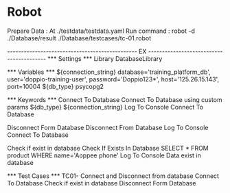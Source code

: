 # Robot
Prepare Data : At ./testdata/testdata.yaml
Run command : robot -d ./Database/result ./Database/testcases/tc-01.robot




----------------------------------------------- EX -----------------------------------------
*** Settings ***
Library     DatabaseLibrary

*** Variables ***
${connection_string}    database='training_platform_db', user='doppio-training-user', password='Doppio123*', host='125.26.15.143', port=10004
${db_type}      psycopg2

*** Keywords ***
Connect To Database
    Connect To Database using custom params     ${db_type}      ${connection_string}
    Log To Console     Connect To Database

Disconnect Form Database
    Disconnect From Database
    Log To Console     Connect To Database

Check if exist in database
    Check If Exists In Database     SELECT * FROM product WHERE name='Aoppee phone'
    Log To Console      Data exist in database

*** Test Cases ***
TC01- Connect and Disconnect from database
    Connect To Database
    Check if exist in database
    Disconnect Form Database
